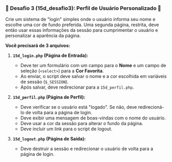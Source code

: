 ### 🎨 Desafio 3 (15d_desafio3): Perfil de Usuário Personalizado 👤

Crie um sistema de "login" simples onde o usuário informa seu nome e escolhe uma cor de fundo preferida. Uma segunda página, restrita, deve então usar essas informações da sessão para cumprimentar o usuário e personalizar a aparência da página.

**Você precisará de 3 arquivos:**

1.  **`15d_login.php` (Página de Entrada):**
    * Deve ter um formulário com um campo para o **Nome** e um campo de seleção (`<select>`) para a **Cor Favorita**.
    * Ao enviar, o script deve salvar o nome e a cor escolhida em variáveis de sessão (`$_SESSION`).
    * Após salvar, deve redirecionar para a `15d_perfil.php`.

2.  **`15d_perfil.php` (Página de Perfil):**
    * Deve verificar se o usuário está "logado". Se não, deve redirecioná-lo de volta para a página de login.
    * Deve exibir uma mensagem de boas-vindas com o nome do usuário.
    * Deve usar a cor da sessão para alterar o fundo da página.
    * Deve incluir um link para o script de logout.

3.  **`15d_logout.php` (Página de Saída):**
    * Deve destruir a sessão e redirecionar o usuário de volta para a página de login.